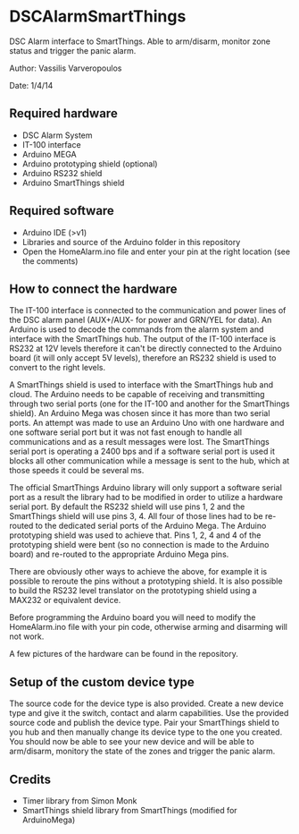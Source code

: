 DSCAlarmSmartThings
===================
DSC Alarm interface to SmartThings. Able to arm/disarm, monitor zone status and trigger the panic alarm.

Author: Vassilis Varveropoulos

Date: 1/4/14

Required hardware
------------------
* DSC Alarm System
* IT-100 interface
* Arduino MEGA
* Arduino prototyping shield (optional)
* Arduino RS232 shield
* Arduino SmartThings shield

Required software
-----------------
* Arduino IDE (>v1)
* Libraries and source of the Arduino folder in this repository
* Open the HomeAlarm.ino file and enter your pin at the right location (see the comments)

How to connect the hardware
---------------------------
The IT-100 interface is connected to the communication and power lines of the DSC alarm panel (AUX+/AUX- for power and GRN/YEL for data). An Arduino is used to decode the commands from the alarm system and interface with the SmartThings hub. The output of the IT-100 interface is RS232 at 12V levels therefore it can't be directly connected to the Arduino board (it will only accept 5V levels), therefore an RS232 shield is used to convert to the right levels.

A SmartThings shield is used to interface with the SmartThings hub and cloud. The Arduino needs to be capable of receiving and transmitting through two serial ports (one for the IT-100 and another for the SmartThings shield). An Arduino Mega was chosen since it has more than two serial ports. An attempt was made to use an Arduino Uno with one hardware and one software serial port but it was not fast enough to handle all communications and as a result messages were lost. The SmartThings serial port is operating a 2400 bps and if a software serial port is used it blocks all other communication while a message is sent to the hub, which at those speeds it could be several ms.

The official SmartThings Arduino library will only support a software serial port as a result the library had to be modified in order to utilize a hardware serial port. By default the RS232 shield will use pins 1, 2 and the SmartThings shield will use pins 3, 4. All four of those lines had to be re-routed to the dedicated serial ports of the Arduino Mega. The Arduino prototyping shield was used to achieve that. Pins 1, 2, 4 and 4 of the prototyping shield were bent (so no connection is made to the Arduino board) and re-routed to the appropriate Arduino Mega pins.

There are obviously other ways to achieve the above, for example it is possible to reroute the pins without a prototyping shield. It is also possible to build the RS232 level translator on the prototyping shield using a MAX232 or equivalent device.

Before programming the Arduino board you will need to modify the HomeAlarm.ino file with your pin code, otherwise arming and disarming will not work.

A few pictures of the hardware can be found in the repository.

Setup of the custom device type
-------------------------------
The source code for the device type is also provided. Create a new device type and give it the switch, contact and alarm capabilities. Use the provided source code and publish the device type. Pair your SmartThings shield to you hub and then manually change its device type to the one you created. You should now be able to see your new device and will be able to arm/disarm, monitory the state of the zones and trigger the panic alarm.

Credits
--------
* Timer library from Simon Monk
* SmartThings shield library from SmartThings (modified for ArduinoMega)
